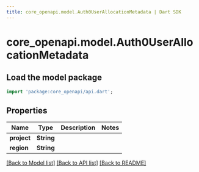 ```yaml
---
title: core_openapi.model.Auth0UserAllocationMetadata | Dart SDK
---
```


# core_openapi.model.Auth0UserAllocationMetadata

## Load the model package
```dart
import 'package:core_openapi/api.dart';
```

## Properties
Name | Type | Description | Notes
------------ | ------------- | ------------- | -------------
**project** | **String** |  | 
**region** | **String** |  | 

[[Back to Model list]](../README.md#documentation-for-models) [[Back to API list]](../README.md#documentation-for-api-endpoints) [[Back to README]](../README.md)



